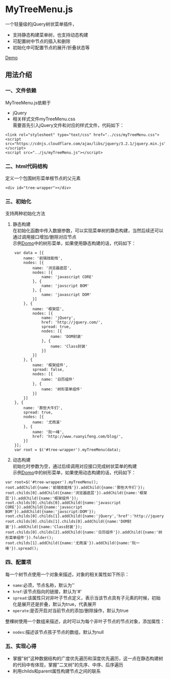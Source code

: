 # MyTreeMenu.js
一个轻量级的jQuery树状菜单插件，
+ 支持静态构建菜单树，也支持动态构建
+ 可配置树中节点的插入和删除
+ 初始化中可配置节点的展开/折叠状态等  

[Demo](https://bobofangwei.github.io/UIcomponnets/树形组件插件/myTreeMenu/demo/index.html)
## 用法介绍
### 一、文件依赖
MyTreeMenu.js依赖于
+ jQuery
+ 相关样式文件myTreeMenu.css   
需要首先引入jQuery文件和对应的样式文件，代码如下：
```
<link rel="stylesheet" type="text/css" href="../css/myTreeMenu.css">
<script src="https://cdnjs.cloudflare.com/ajax/libs/jquery/3.2.1/jquery.min.js"></script>
<script src="../js/myTreeMenu.js"></script>
```
### 二、html代码结构
定义一个包围树形菜单根节点的父元素
```
<div id="tree-wrapper"></div>
```
### 三、初始化
支持两种初始化方法  
1. 静态构建  
在初始化函数中传入数据参数，可以实现菜单树的静态构建，当然后续还可以通过调用接口增加/删除对应节点  
示例[Domo](https://bobofangwei.github.io/UIcomponnets/树形组件插件/myTreeMenu/demo/index.html)中的树形菜单，如果使用静态构建的话，代码如下：
```
    var data = [{
        name: '前端技能栈',
        nodes: [{
            name: '浏览器底层',
            nodes: [{
                name: 'javascript CORE'
            }, {
                name: 'javscript BOM'
            }, {
                name: 'javascript DOM'
            }]
        }, {
            name: '框架层',
            nodes: [{
                name: 'jQuery',
                href: 'http://jquery.com/',
                spread: true,
                nodes: [{
                    name: 'DOM封装'
                }, {
                    name: 'Class封装'
                }]
            }]
        }, {
            name: '框架组件',
            spread: false,
            nodes: [{
                name: '日历组件'
            }, {
                name: '树形菜单组件'
            }]
        }]
    }, {
        name: '那些大牛们',
        spread: true,
        nodes: [{
            name: '尤雨溪'
        }, {
            name: '阮一峰',
            href: 'http://www.ruanyifeng.com/blog/',
        }]
    }];
    var root = $('#tree-wrapper').myTreeMenu(data);
```
2. 动态构建  
初始化时参数为空，通过后续调用对应接口完成树状菜单的构建  
示例[Domo](https://bobofangwei.github.io/UIcomponnets/树形组件插件/myTreeMenu/demo/index.html)中的树形菜单，如果使用动态构建的话，代码如下：
```
var root=$('#tree-wrapper').myTreeMenu();
root.addChild({name:'前端技能栈'}).addChild({name:'那些大牛们'});
root.childs[0].addChild({name:'浏览器底层'}).addChild({name:'框架层'}).addChild({name:'框架组件'});
root.childs[0].childs[0].addChild({name:'javascript CORE'}).addChild({name:'javascript BOM'}).addChild({name:'javscript:DOM'});
root.childs[0].childs[1].addChild({name:'jQuery','href':'http://jquery.com/'});
root.childs[0].childs[1].childs[0].addChild({name:'DOM封装'}).addChild({name:'Class封装'});
root.childs[0].childs[2].addChild({name:'日历组件'}).addChild({name:'树形菜单组件'}).folder();
root.childs[1].addChild({name:'尤雨溪'}).addChild({name:'阮一峰'}).spread();
```

### 四、配置项
每一个树节点使用一个对象来描述，对象的相关属性如下所示：
+ `name`:必须，节点名称，默认为''
+ `href`:该节点指向的链接，默认为'#'
+ `spread`:该属性只对非叶子节点定义，表示当该节点具有子元素的时候，初始化是展开还是折叠，默认为true，代表展开
+ `operate`:是否开启对当前节点的添加/删除操作，默认为true

整棵树使用一个数组来描述，此时可以为每个非叶子节点的节点对象，添加属性：
+ `nodes`:描述该节点孩子节点的数组，默认为null

### 五、实现心得
+ 掌握"树"这种数据结构的广度优先遍历和深度优先遍历，这一点在静态构建树的代码中有体现，掌握"二叉树"的先序、中序、后序遍历
+ 利用childs和parent属性构建节点之间的联系